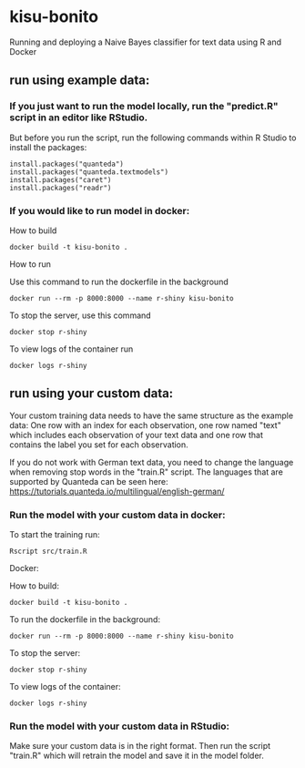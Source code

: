 # kisu-bonito

Running and deploying a Naive Bayes classifier for text data using R and Docker

## run using example data:

### If you just want to run the model locally, run the "predict.R" script in an editor like RStudio. 

But before you run the script, run the following commands within R Studio to install the packages:
```
install.packages("quanteda")
install.packages("quanteda.textmodels")
install.packages("caret")
install.packages("readr")
```

### If you would like to run model in docker: 

How to build

```
docker build -t kisu-bonito .
```

How to run

Use this command to run the dockerfile in the background

```
docker run --rm -p 8000:8000 --name r-shiny kisu-bonito
```

To stop the server, use this command

```
docker stop r-shiny
```

To view logs of the container run

```
docker logs r-shiny
```

## run using your custom data:

Your custom training data needs to have the same structure as the example data: One row with an index for each observation, one row named "text" which includes each observation of your text data and one row that contains the label you set for each observation. 

If you do not work with German text data, you need to change the language when removing stop words in the "train.R" script. The languages that are supported by Quanteda can be seen here: https://tutorials.quanteda.io/multilingual/english-german/

### Run the model with your custom data in docker: 

To start the training run:

```
Rscript src/train.R
```

Docker:

How to build:

```
docker build -t kisu-bonito .
```

To run the dockerfile in the background:

```
docker run --rm -p 8000:8000 --name r-shiny kisu-bonito
```

To stop the server:

```
docker stop r-shiny
```

To view logs of the container:

```
docker logs r-shiny
```

### Run the model with your custom data in RStudio: 

Make sure your custom data is in the right format. Then run the script "train.R" which will retrain the model and save it in the model folder. 
